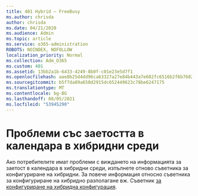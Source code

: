 ```yaml
---
title: 401 Hybrid – FreeBusy
ms.author: chrisda
author: chrisda
ms.date: 04/21/2020
ms.audience: Admin
ms.topic: article
ms.service: o365-administration
ROBOTS: NOINDEX, NOFOLLOW
localization_priority: Normal
ms.collection: Adm_O365
ms.custom: 401
ms.assetid: 13bb2a1b-6433-4249-8b0f-c01e23e5d7f1
ms.openlocfilehash: aae8b25d4dd96ca63327a27e84b443a7e682fc6516b2f6b76820da6b125dc1f4
ms.sourcegitcommit: b5f7da89a650d2915dc652449623c78be6247175
ms.translationtype: MT
ms.contentlocale: bg-BG
ms.lasthandoff: 08/05/2021
ms.locfileid: "53945290"
---
```

# <a name="calendar-freebusy-issues-in-hybrid-environments"></a>Проблеми със заетостта в календара в хибридни среди

Ако потребителите имат проблеми с виждането на информацията за заетост в календара в хибридни среди, изпълнете отново съветника за конфигуриране на хибридни. За повече информация относно съветника за конфигуриране на хибридно разполагане вж. Съветник [за конфигуриране на хибридна конфигурация](https://go.microsoft.com/fwlink/p/?linkid=528149).
